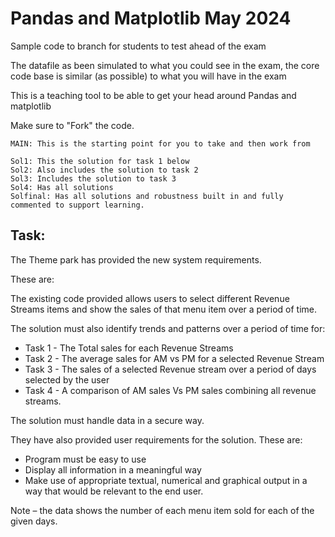 # Pandas and Matplotlib May 2024

Sample code to branch for students to test ahead of the exam

The datafile as been simulated to what you could see in the exam, the core code base is similar (as possible) to what you will have in the exam

This is a teaching tool to be able to get your head around Pandas and matplotlib

Make sure to "Fork" the code. 

    MAIN: This is the starting point for you to take and then work from 
    
    Sol1: This the solution for task 1 below
    Sol2: Also includes the solution to task 2
    Sol3: Includes the solution to task 3
    Sol4: Has all solutions
    Solfinal: Has all solutions and robustness built in and fully commented to support learning.

## Task:

The Theme park has provided the new system requirements. 

These are:

The existing code provided allows users to select different Revenue Streams items and show the sales of that menu item over a period of time.

The solution must also identify trends and patterns over a period of time for:
- Task 1 - The Total sales for each Revenue Streams
- Task 2 - The average sales for AM vs PM for a selected Revenue Stream
- Task 3 - The sales of a selected Revenue stream over a period of days selected by the user
- Task 4 - A comparison of AM sales Vs PM sales combining all revenue streams.

The solution must handle data in a secure way.

They have also provided user requirements for the solution. These are: 
- Program must be easy to use
- Display all information in a meaningful way
- Make use of appropriate textual, numerical and graphical output in a way that would be relevant to the end user. 

Note – the data shows the number of each menu item sold for each of the given days.
